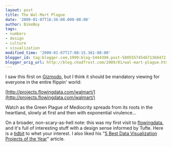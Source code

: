 ```yaml
---
layout: post
title: The Wal-Mart Plague
date: '2009-01-07T16:36:00.000-08:00'
author: BikeBoy
tags:
- numbers
- design
- culture
- visualization
modified_time: '2009-01-07T17:08:15.361-08:00'
blogger_id: tag:blogger.com,1999:blog-5444398.post-5805557454671368472
blogger_orig_url: http://blog.chadfrost.com/2009/01/wal-mart-plague.html
---
```


I saw this first on 
[Gizmodo](http://i.gizmodo.com/5125187/the-terrifying-spread-of-the-walmart-plague), 
but I think it should be mandatory viewing for everyone in the entire flippin' 
world: 

[http://projects.flowingdata.com/walmart/](http://projects.flowingdata.com/walmart/) 

Watch as the Green Plague of Mediocrity spreads from its roots in the 
heartland, slowly at first and then with exponential virulence... 

On a broader, non-scary-as-hell note: this was my first visit to 
[flowingdata](http://flowingdata.com), and it's full of interesting stuff with 
a design sense informed by Tufte.  Here is a 
[tidbit](http://flowingdata.com/2008/10/30/tracking-weight-and-what-i-eat-with-twitter-self-surveillance-made-easy/) 
to whet your interest. I also liked his "[5 Best Data Visualization Projects 
of the 
Year](http://flowingdata.com/2008/12/19/5-best-data-visualization-projects-of-the-year/)" 
article. 


